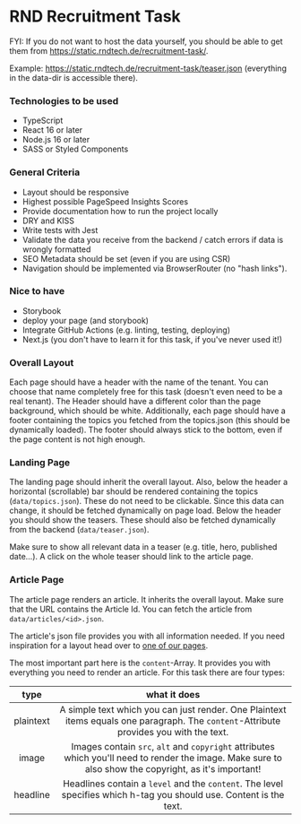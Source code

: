 # RND Recruitment Task

FYI: If you do not want to host the data yourself, you should be able to get them from https://static.rndtech.de/recruitment-task/.

Example: https://static.rndtech.de/recruitment-task/teaser.json (everything in the data-dir is accessible there).

### Technologies to be used
- TypeScript
- React 16 or later
- Node.js 16 or later
- SASS or Styled Components


### General Criteria
- Layout should be responsive
- Highest possible PageSpeed Insights Scores
- Provide documentation how to run the project locally
- DRY and KISS
- Write tests with Jest
- Validate the data you receive from the backend / catch errors if data is wrongly formatted
- SEO Metadata should be set (even if you are using CSR)
- Navigation should be implemented via BrowserRouter (no "hash links").

### Nice to have
- Storybook
- deploy your page (and storybook)
- Integrate GitHub Actions (e.g. linting, testing, deploying)
- Next.js (you don't have to learn it for this task, if you've never used it!)


### Overall Layout

Each page should have a header with the name of the tenant. You can choose that name completely free for this task (doesn't even need to be a real tenant).
The Header should have a different color than the page background, which should be white.
Additionally, each page should have a footer containing the topics you fetched from the topics.json (this should be dynamically loaded).
The footer should always stick to the bottom, even if the page content is not high enough.

### Landing Page

The landing page should inherit the overall layout. Also, below the header a horizontal (scrollable) bar should be rendered containing the topics (`data/topics.json`). 
These do not need to be clickable. Since this data can change, it should be fetched dynamically on page load.
Below the header you should show the teasers. These should also be fetched dynamically from the backend (`data/teaser.json`).

Make sure to show all relevant data in a teaser (e.g. title, hero, published date...).
A click on the whole teaser should link to the article page.

### Article Page

The article page renders an article. It inherits the overall layout.
Make sure that the URL contains the Article Id. You can fetch the article from `data/articles/<id>.json`.

The article's json file provides you with all information needed. If you need inspiration for a layout head over to [one of our pages](https://www.rnd.de/politik/tv-triell-baerbock-laschet-und-scholz-zu-klima-steuer-corona-und-moegliche-koalitionen-BXBPJNRAZYLGC3JLQO4YKM46RY.html).

The most important part here is the `content`-Array. It provides you with everything you need to render an article.
For this task there are four types:

|type|what it does|
|:-----:|:------:|
|plaintext|A simple text which you can just render. One Plaintext items equals one paragraph. The `content`-Attribute provides you with the text.|
|image|Images contain `src`, `alt` and `copyright` attributes which you'll need to render the image. Make sure to also show the copyright, as it's important!|
|headline|Headlines contain a `level` and the `content`. The level specifies which h-tag you should use. Content is the text.|
